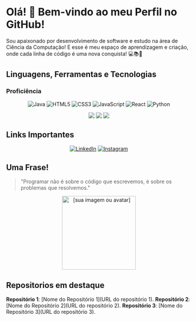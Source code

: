 # Olá! 👋 Bem-vindo ao meu Perfil no GitHub!

Sou apaixonado por desenvolvimento de software e estudo na área de Ciência da Computação!
E esse é meu espaço de aprendizagem e criação, onde cada linha de código é uma nova conquista! 💻📚🚀

## Linguagens, Ferramentas e Tecnologias

### Proficiência

<p align="center">
 <img src="https://img.shields.io/badge/Java-007396?style=for-the-badge&logo=java&logoColor=white" alt="Java" />
  <img src="https://img.shields.io/badge/HTML5-E34F26?style=for-the-badge&logo=html5&logoColor=white" alt="HTML5" />
  <img src="https://img.shields.io/badge/CSS3-1572B6?style=for-the-badge&logo=css3&logoColor=white" alt="CSS3" />
   <img src="https://img.shields.io/badge/JavaScript-F7DF1E?style=for-the-badge&logo=javascript&logoColor=black" alt="JavaScript" />
   <img src="https://img.shields.io/badge/React-61DAFB?style=for-the-badge&logo=react&logoColor=black" alt="React" />
  <img src="https://img.shields.io/badge/Python-3776AB?style=for-the-badge&logo=python&logoColor=white" alt="Python" />
</p>

<p align="center">
    <img src="[URL do Badge 1]"/>
    <img src="[URL do Badge 2]"/>
    <img src="[URL do Badge 3]"/>
</p>

## Links Importantes
<p align="center">
    <a href="[LINK DO SEU LINKEDIN]"><img src="https://img.shields.io/badge/LinkedIn-0077B5?style=for-the-badge&logo=linkedin&logoColor=white" alt="LinkedIn"/></a>
   <a href="[LINK DO SEU INSTAGRAM]"><img src="https://img.shields.io/badge/Instagram-E4405F?style=for-the-badge&logo=instagram&logoColor=white" alt="Instagram"/></a>
 </p>

## Uma Frase!
>"Programar não é sobre o código que escrevemos, é sobre os problemas que resolvemos."
    
<p align="center">
   <img src="[URL DA SUA IMAGEM DE PERFIL]" width= "200px" alt="[sua imagem ou avatar]" />
</p>

## Repositorios em destaque

**Repositório 1**: [Nome do Repositório 1](URL do repositório 1). 
**Repositório 2**: [Nome do Repositório 2](URL do repositório 2). 
**Repositório 3**: [Nome do Repositório 3](URL do repositório 3). 
